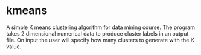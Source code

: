 # kmeans
 A simple K means clustering algorithm for data mining course. The program takes 2 dimensional numerical data to produce cluster labels in an output file. On input the user will specify how many clusters to generate with the K value.
